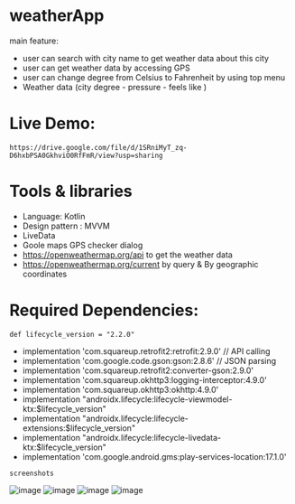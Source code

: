 # weatherApp


main feature:
- user can search with city name to get weather data about this city 
- user can get weather data by accessing GPS 
- user can change degree from Celsius to Fahrenheit by using top menu
- Weather data (city degree - pressure - feels like )

# Live Demo:

    https://drive.google.com/file/d/1SRniMyT_zq-D6hxbPSA0GkhviO0RfFmR/view?usp=sharing
    
    

# Tools & libraries 

- Language: Kotlin
- Design pattern : MVVM 
- LiveData
- Goole maps GPS checker dialog 
- https://openweathermap.org/api to get the weather data
- https://openweathermap.org/current   by query & By geographic coordinates



# Required Dependencies:
    def lifecycle_version = "2.2.0"
   - implementation 'com.squareup.retrofit2:retrofit:2.9.0' // API calling
   - implementation 'com.google.code.gson:gson:2.8.6'  // JSON parsing
   - implementation 'com.squareup.retrofit2:converter-gson:2.9.0'
   - implementation 'com.squareup.okhttp3:logging-interceptor:4.9.0'
   -  implementation 'com.squareup.okhttp3:okhttp:4.9.0'
   -  implementation "androidx.lifecycle:lifecycle-viewmodel-ktx:$lifecycle_version"
   - implementation "androidx.lifecycle:lifecycle-extensions:$lifecycle_version"
   -  implementation "androidx.lifecycle:lifecycle-livedata-ktx:$lifecycle_version"
   -  implementation 'com.google.android.gms:play-services-location:17.1.0'
    
    

    screenshots

![image](https://i.postimg.cc/bNt9bMVC/Screenshot-20210225-122638-Copy.jpg)
![image](https://i.postimg.cc/BvMT4Gt6/Screenshot-20210225-122705.jpg)
![image](https://i.postimg.cc/6pxLh0D9/Screenshot-20210225-122648.jpg)
![image](https://i.postimg.cc/bvzx7vyW/Screenshot-20210225-122746.jpg)



